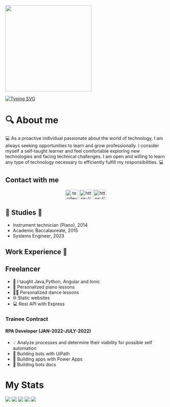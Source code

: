 <div id="header" align="left">
  <img
    width="270"
    src="https://media.giphy.com/media/yeE6B8nEKcTMWWvBzD/giphy.gif"
    alt=""
  />
</div>

[![Typing SVG](https://readme-typing-svg.demolab.com?font=Fira+Code&weight=900&size=27&duration=4000&pause=1000&color=FF0000&background=BFFF8400&vCenter=true&width=435&lines=Hi%2C+I'm+TEODEV77++%F0%9F%91%8B;Systems+Engineer)](https://git.io/typing-svg)

 # **🔍 About me**

<p>
    💻 As a proactive individual passionate about the world of technology, I
    am always seeking opportunities to learn and grow professionally. I
    consider myself a self-taught learner and feel comfortable exploring new
    technologies and facing technical challenges. I am open and willing to
    learn any type of technology necessary to efficiently fulfill my
    responsibilities. 💻
</p>

## Contact with me

<p align="center">
<a href="https://twitter.com/teodev77" target="blank"><img align="center" src="https://raw.githubusercontent.com/rahuldkjain/github-profile-readme-generator/master/src/images/icons/Social/twitter.svg" alt="teodev77" height="30" width="40" /></a>
<a href="https://linkedin.com/in/mateo-orozco-lotero-643419197" target="blank"><img align="center" src="https://raw.githubusercontent.com/rahuldkjain/github-profile-readme-generator/master/src/images/icons/Social/linked-in-alt.svg" alt="https://www.linkedin.com/in/mateo-orozco-lotero-643419197" height="30" width="40" /></a>
<a href="https://instagram.com/teodev77" target="blank"><img align="center" src="https://raw.githubusercontent.com/rahuldkjain/github-profile-readme-generator/master/src/images/icons/Social/instagram.svg" alt="https://www.instagram.com/teodev77" height="30" width="40" /></a>
</p>

## 📓 Studies 📓

* Instrument technician (Piano), 2014 
* Academic Baccalaureate, 2015
* Systems Engineer, 2023
  
##  Work Experience 🛫

## Freelancer

* 🐍 I taught Java,Python, Angular and Ionic
* 🎹 Personalized piano lessons 
* 🕺🏻 Personalized dance lessons
* 🌐 Static websites
* 💻 Rest API with Express

### Trainee Contract

#### RPA Developer (JAN-2022-JULY-2022)

* 💡 Analyze processes and determine their viability for possible self automation
* 🤖 Building bots with UiPath
* 📲 Building apps with Power Apps
* 📝 Building bots docs


# My Stats

![](http://github-profile-summary-cards.vercel.app/api/cards/stats?username=teodev77&theme=darcula)
![](http://github-profile-summary-cards.vercel.app/api/cards/productive-time?username=teodev77&theme=darcula&utcOffset=8)
![](http://github-profile-summary-cards.vercel.app/api/cards/profile-details?username=teodev77&theme=darcula)
![](http://github-profile-summary-cards.vercel.app/api/cards/repos-per-language?username=teodev77&theme=darcula)
![](http://github-profile-summary-cards.vercel.app/api/cards/most-commit-language?username=teodev77&theme=darcula)
